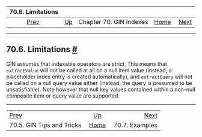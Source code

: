 

|                  70.6. Limitations                 |                                          |                         |                                                       |                                             |
| :------------------------------------------------: | :--------------------------------------- | :---------------------: | ----------------------------------------------------: | ------------------------------------------: |
| [Prev](gin-tips.html "70.5. GIN Tips and Tricks")  | [Up](gin.html "Chapter 70. GIN Indexes") | Chapter 70. GIN Indexes | [Home](index.html "PostgreSQL 17devel Documentation") |  [Next](gin-examples.html "70.7. Examples") |

***

## 70.6. Limitations [#](#GIN-LIMIT)

GIN assumes that indexable operators are strict. This means that `extractValue` will not be called at all on a null item value (instead, a placeholder index entry is created automatically), and `extractQuery` will not be called on a null query value either (instead, the query is presumed to be unsatisfiable). Note however that null key values contained within a non-null composite item or query value are supported.

***

|                                                    |                                                       |                                             |
| :------------------------------------------------- | :---------------------------------------------------: | ------------------------------------------: |
| [Prev](gin-tips.html "70.5. GIN Tips and Tricks")  |        [Up](gin.html "Chapter 70. GIN Indexes")       |  [Next](gin-examples.html "70.7. Examples") |
| 70.5. GIN Tips and Tricks                          | [Home](index.html "PostgreSQL 17devel Documentation") |                              70.7. Examples |
